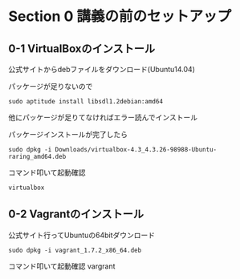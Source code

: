 # Section 0 講義の前のセットアップ

## 0-1 VirtualBoxのインストール

公式サイトからdebファイルをダウンロード(Ubuntu14.04)

パッケージが足りないので

    sudo aptitude install libsdl1.2debian:amd64

他にパッケージが足りてなければエラー読んでインストール

パッケージインストールが完了したら

    sudo dpkg -i Downloads/virtualbox-4.3_4.3.26-98988-Ubuntu-raring_amd64.deb 

コマンド叩いて起動確認

    virtualbox


## 0-2 Vagrantのインストール

公式サイト行ってUbuntuの64bitダウンロード

    sudo dpkg -i vagrant_1.7.2_x86_64.deb

コマンド叩いて起動確認
    vargrant
